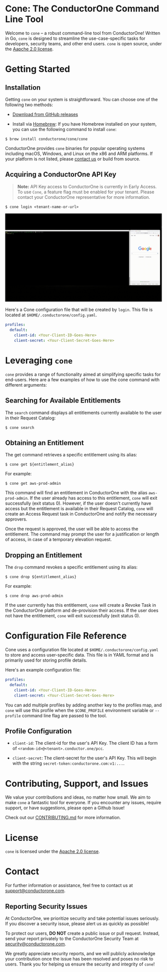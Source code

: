 # Cone: The ConductorOne Command Line Tool

Welcome to `cone` – a robust command-line tool from ConductorOne! Written in Go, `cone` is designed to streamline the use-case-specific tasks for developers, security teams, and other end users. `cone` is open source, under the [Aapche 2.0 license](./LICENSE).

# Getting Started

## Installation

Getting `cone` on your system is straightforward. You can choose one of the following two methods:

- [Download from GitHub releases](https://github.com/ConductorOne/cone/releases)

- Install via [Homebrew](https://brew.sh/): If you have Homebrew installed on your system, you can use the following command to install `cone`:

```shell
$ brew install conductorone/cone/cone
```

ConductorOne provides `cone` binaries for popular operating systems including macOS, Windows, and Linux on the x86 and ARM platforms. If your platform is not listed, please [contact us](mailto:support@conductorone.com) or build from source.

## Acquiring a ConductorOne API Key

> **Note:** API Key access to ConductorOne is currently in Early Access. To use `Cone`, a feature flag must be enabled for your tenant. Please contact your ConductorOne representative for more information.

```shell
$ cone login <tenant-name-or-url>
```

![Login Demo](./docs/images/login.gif)

Here's a Cone configuration file that will be created by `login`. This file is located at `$HOME/.conductorone/config.yaml`.

```yaml
profiles:
  default:
    client-id: <Your-Client-ID-Goes-Here>
    client-secret: <Your-Client-Secret-Goes-Here>
```

# Leveraging `cone`

`cone` provides a range of functionality aimed at simplifying specific tasks for end-users. Here are a few examples of how to use the cone command with different arguments:

## Searching for Available Entitlements

The `search` command displays all entitlements currently available to the user in their Request Catalog:

```shell
$ cone search
```

## Obtaining an Entitlement
The get command retrieves a specific entitlement using its alias:
```shell
$ cone get ${entitlement_alias}
```

For example:
```shell
$ cone get aws-prod-admin
```

This command will find an entitlement in ConductorOne with the alias `aws-prod-admin`. If the user already has access to this entitlement, `cone` will exit successfully (exit status 0). However, if the user doesn't currently have access but the entitlement is available in their Request Catalog, `cone` will create an Access Request task in ConductorOne and notify the necessary approvers.

Once the request is approved, the user will be able to access the entitlement. The command may prompt the user for a justification or length of access, in case of a temporary elevation request.

## Dropping an Entitlement

The `drop` command revokes a specific entitlement using its alias:

```shell
$ cone drop ${entitlement_alias}
```

For example:
```shell
$ cone drop aws-prod-admin
```

If the user currently has this entitlement, `cone` will create a Revoke Task in the ConductorOne platform and de-provision their access. If the user does not have the entitlement, `cone` will exit successfully (exit status 0).


# Configuration File Reference

Cone uses a configuration file located at `$HOME/.conductorone/config.yaml` to store and access user-specific data. This file is in YAML format and is primarily used for storing profile details.

Here's an example configuration file:
```yaml
profiles:
  default:
    client-id: <Your-Client-ID-Goes-Here>
    client-secret: <Your-Client-Secret-Goes-Here>
```

You can add multiple profiles by adding another key to the profiles map, and `cone` will use this profile when the `$CONE_PROFILE` environment variable or `--profile` command line flag are passed to the tool.

## Profile Configuration

- `client-id`: The client-id for the user's API Key.  The client ID has a form of `<random-id>@<tenant>.conductor.one/pcc`.

- `client-secret`: The client-secret for the user's API Key.  This will begin with the string  `secret-token:conductorone.com:v1:...`.

# Contributing, Support, and Issues

We value your contributions and ideas, no matter how small. We aim to make `cone` a fantastic tool for everyone. If you encounter any issues, require support, or have suggestions, please open a Github Issue!

Check out our [CONTRIBUTING.md](https://github.com/ConductorOne/baton/blob/main/CONTRIBUTING.md) for more information.

# License

`cone` is licensed under the [Apache 2.0 license](./LICENSE).

# Contact

For further information or assistance, feel free to contact us at [support@conductorone.com](mailto:support@conductorone.com).

## Reporting Security Issues

At ConductorOne, we prioritize security and take potential issues seriously. If you discover a security issue, please alert us as quickly as possible!

To protect our users, **DO NOT** create a public issue or pull request. Instead, send your report privately to the ConductorOne Security Team at [security@conductorone.com](mailto:security@conductorone.com).

We greatly appreciate security reports, and we will publicly acknowledge your contribution once the issue has been resolved and poses no risk to users. Thank you for helping us ensure the security and integrity of `cone`!
